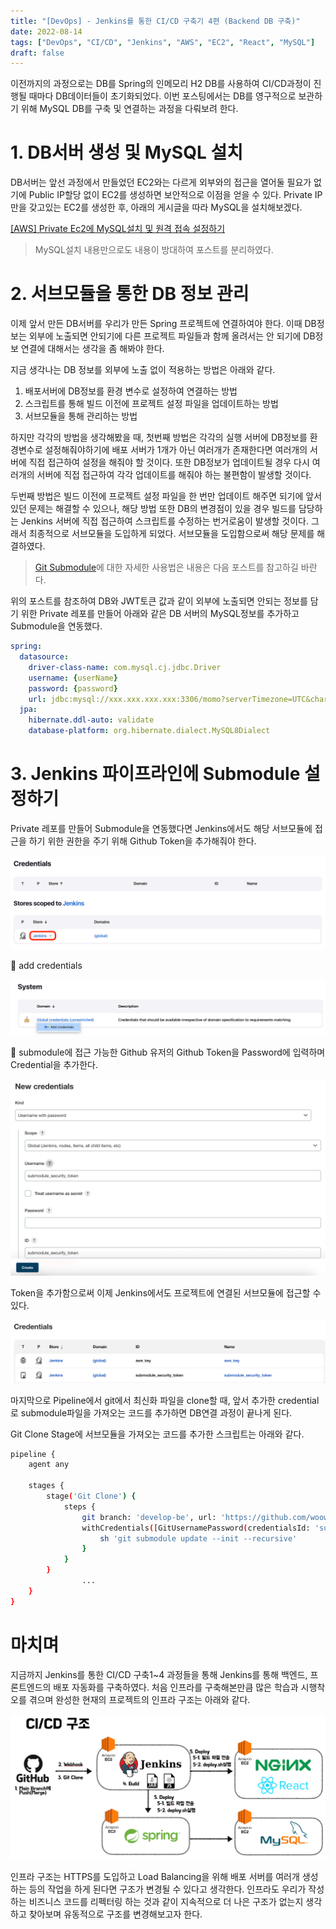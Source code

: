```yaml
---
title: "[DevOps] - Jenkins를 통한 CI/CD 구축기 4편 (Backend DB 구축)"
date: 2022-08-14
tags: ["DevOps", "CI/CD", "Jenkins", "AWS", "EC2", "React", "MySQL"]
draft: false
---
```


이전까지의 과정으로는 DB를 Spring의 인메모리 H2 DB를 사용하여 CI/CD과정이 진행될 때마다 DB데이터들이 초기화되었다. 이번 포스팅에서는 DB를 영구적으로 보관하기 위해 MySQL DB를 구축 및 연결하는 과정을 다뤄보려 한다.

# 1. DB서버 생성 및 MySQL 설치

DB서버는 앞선 과정에서 만들었던 EC2와는 다르게 외부와의 접근을 열어둘 필요가 없기에 Public IP할당 없이 EC2를 생성하면 보안적으로 이점을 얻을 수 있다. Private IP만을 갖고있는 EC2를 생성한 후, 아래의 게시글을 따라 MySQL을 설치해보겠다.

[[AWS] Private Ec2에 MySQL설치 및 원격 접속 설정하기](https://www.notion.so/AWS-Private-Ec2-MySQL-0a2252edb57d408d9c7a2435141a95c2)

> MySQL설치 내용만으로도 내용이 방대하여 포스트를 분리하였다.
>

# 2. 서브모듈을 통한 DB 정보 관리

이제 앞서 만든 DB서버를 우리가 만든 Spring 프로젝트에 연결하여야 한다. 이때 DB정보는 외부에 노출되면 안되기에 다른 프로젝트 파일들과 함께 올려서는 안 되기에 DB정보 연결에 대해서는 생각을 좀 해봐야 한다.

지금 생각나는 DB 정보를 외부에 노출 없이 적용하는 방법은 아래와 같다.

1. 배포서버에 DB정보를 환경 변수로 설정하여 연결하는 방법
2. 스크립트를 통해 빌드 이전에 프로젝트 설정 파일을 업데이트하는 방법
3. 서브모듈을 통해 관리하는 방법

하지만 각각의 방법을 생각해봤을 때, 첫번째 방법은 각각의 실행 서버에 DB정보를 환경변수로 설정해줘야하기에 배포 서버가 1개가 아닌 여러개가 존재한다면 여러개의 서버에 직접 접근하여 설정을 해줘야 할 것이다. 또한 DB정보가 업데이트될 경우 다시 여러개의 서버에 직접 접근하여 각각 업데이트를 해줘야 하는 불편함이 발생할 것이다.

두번째 방법은 빌드 이전에 프로젝트 설정 파일을 한 번만 업데이트 해주면 되기에 앞서 있던 문제는 해결할 수 있으나, 해당 방법 또한 DB의 변경점이 있을 경우 빌드를 담당하는 Jenkins 서버에 직접 접근하여 스크립트를 수정하는 번거로움이 발생할 것이다. 그래서 최종적으로 서브모듈을 도입하게 되었다. 서브모듈을 도입함으로써 해당 문제를 해결하였다.

> [Git Submodule](../Git/2022-08-11-Git%20Submodule이란.md)에 대한 자세한 사용법은 내용은 다음 포스트를 참고하길 바란다.
>

위의 포스트를 참조하여 DB와 JWT토큰 값과 같이 외부에 노출되면 안되는 정보를 담기 위한 Private 레포를 만들어 아래와 같은 DB 서버의 MySQL정보를 추가하고 Submodule을 연동했다.

```yaml
spring:
  datasource:
    driver-class-name: com.mysql.cj.jdbc.Driver
    username: {userName}
    password: {password}
    url: jdbc:mysql://xxx.xxx.xxx.xxx:3306/momo?serverTimezone=UTC&characterEncoding=UTF-8
  jpa:
    hibernate.ddl-auto: validate
    database-platform: org.hibernate.dialect.MySQL8Dialect
```

# 3. Jenkins 파이프라인에 Submodule 설정하기

Private 레포를 만들어 Submodule을 연동했다면 Jenkins에서도 해당 서브모듈에 접근을 하기 위한 권한을 주기 위해 Github Token을 추가해줘야 한다.

![Untitled](image/20220814-CICD_구축기4/img.png)

📌 add credentials

![Untitled](image/20220814-CICD_구축기4/img_1.png)

📌 submodule에 접근 가능한 Github 유저의 Github Token을 Password에 입력하며 Credential을 추가한다.

![Untitled](image/20220814-CICD_구축기4/img_2.png)

Token을 추가함으로써 이제 Jenkins에서도 프로젝트에 연결된 서브모듈에 접근할 수 있다.

![Untitled](image/20220814-CICD_구축기4/img_3.png)

마지막으로 Pipeline에서 git에서 최신화 파일을 clone할 때, 앞서 추가한 credential로 submodule파일을 가져오는 코드를 추가하면 DB연결 과정이 끝나게 된다.

Git Clone Stage에 서브모듈을 가져오는 코드를 추가한 스크립트는 아래와 같다.

```bash
pipeline {
    agent any

    stages {
        stage('Git Clone') {
            steps {
                git branch: 'develop-be', url: 'https://github.com/woowacourse-teams/2022-momo.git'
                withCredentials([GitUsernamePassword(credentialsId: 'submodule_security_token', gitToolName: 'Default')]) {
                    sh 'git submodule update --init --recursive'
                }
            }
        }
				...
    }
}
```

# 마치며

지금까지 Jenkins를 통한 CI/CD 구축1~4 과정들을 통해 Jenkins를 통해 백엔드, 프론트엔드의 배포 자동화를 구축하였다. 처음 인프라를 구축해본만큼 많은 학습과 시행착오를 겪으며 완성한 현재의 프로젝트의 인프라 구조는 아래와 같다.

![Untitled](image/20220814-CICD_구축기4/img_4.png)

인프라 구조는 HTTPS를 도입하고 Load Balancing을 위해 배포 서버를 여러개 생성하는 등의 작업을 하게 된다면 구조가 변경될 수 있다고 생각한다. 인프라도 우리가 작성하는 비즈니스 코드를 리펙터링 하는 것과 같이 지속적으로 더 나은 구조가 없는지 생각하고 찾아보며 유동적으로 구조를 변경해보고자 한다.
